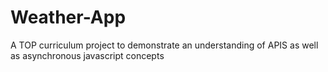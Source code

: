 # Weather-App
A TOP curriculum project to demonstrate an understanding of APIS as well as asynchronous javascript concepts
